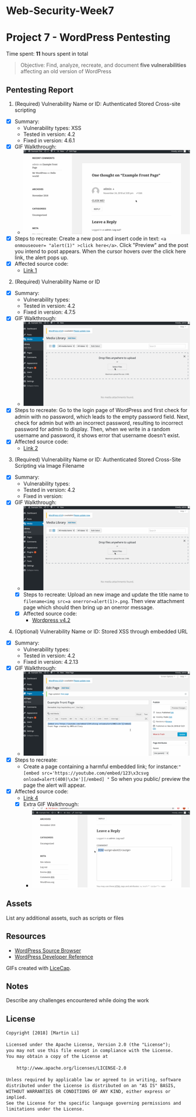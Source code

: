 # Web-Security-Week7
# Project 7 - WordPress Pentesting

Time spent: **11** hours spent in total

> Objective: Find, analyze, recreate, and document **five vulnerabilities** affecting an old version of WordPress

## Pentesting Report

1. (Required) Vulnerability Name or ID: Authenticated Stored Cross-site scripting
  - [x] Summary:
    - Vulnerability types: XSS
    - Tested in version: 4.2
    - Fixed in version: 4.6.1
  - [x] GIF Walkthrough:
    - <img src='gifs/week7-3.gif' title='XSS' width='' alt='' />
  - [x] Steps to recreate: Create a new post and insert code in text: ```<a onmouseover= "alert(1)" >click here</a>```.
        Click "Preview" and the post you intend to post appears. When the cursor hovers over the click here link, the alert pops up.
  - [x] Affected source code:
    - [Link 1](https://core.trac.wordpress.org/browser/branches/4.2/src/wp-includes/class-wp-editor.php?rev=33361)
2. (Required) Vulnerability Name or ID
  - [x] Summary:
    - Vulnerability types:
    - Tested in version: 4.2
    - Fixed in version: 4.7.5
  - [x] GIF Walkthrough:
    - <img src='gifs/week7-1.gif' title='User Enumeration' width='' alt='' />
  - [x] Steps to recreate: Go to the login page of WordPress and first check for admin with no password, which leads to the empty password field.
        Next, check for admin but with an incorrect password, resulting to incorrect password for admin to display.
        Then, when we write in a random username and password, it shows error that username doesn't exist.
  - [x] Affected source code:
    - [Link 2](https://www.wpwhitesecurity.com/wordpress-security/wordpress-username-disclosure-vulnerability/)
3. (Required) Vulnerability Name or ID: Authenticated Stored Cross-Site Scripting via Image Filename
  - [x] Summary:
    - Vulnerability types:
    - Tested in version: 4.2
    - Fixed in version:
  - [x] GIF Walkthrough:
    - <img src='gifs/week7-1.gif' title='XSS' width='' alt='' />
    - [X] Steps to recreate: Upload an new image and update the title name to ```filename<img src=a onerror=alert(1)>.png```. Then view attachment page which should then bring up an onerror message.
    - [X] Affected source code:
      - [Wordpress v4.2](https://core.trac.wordpress.org/browser/branches/4.2/src/wp-admin/includes/media.php)
4. (Optional) Vulnerability Name or ID: Stored XSS through embedded URL
  - [x] Summary:
    - Vulnerability types:
    - Tested in version: 4.2
    - Fixed in version: 4.2.13
  - [x] GIF Walkthrough:
      - <img src='gifs/week7-2.gif' title='XSS' width='' alt='' />
  - [x] Steps to recreate:
    - Create a page containing a harmful embedded link; for instance:``` " [embed src='https://youtube.com/embed/123\x3csvg onload=alert(400)\x3e'][/embed] " ``` So when you public/ preview the page the alert will appear.
  - [x] Affected source code:
    - [Link 4](https://github.com/WordPress/WordPress/commit/419c8d97ce8df7d5004ee0b566bc5e095f0a6ca8)
    - [x] Extra GIF Walkthrough:
      - <img src='gifs/week7-5.gif' title='extra' width='' alt='' />

## Assets

List any additional assets, such as scripts or files

## Resources

- [WordPress Source Browser](https://core.trac.wordpress.org/browser/)
- [WordPress Developer Reference](https://developer.wordpress.org/reference/)

GIFs created with [LiceCap](http://www.cockos.com/licecap/).

## Notes

Describe any challenges encountered while doing the work

## License

    Copyright [2018] [Martin Li]

    Licensed under the Apache License, Version 2.0 (the "License");
    you may not use this file except in compliance with the License.
    You may obtain a copy of the License at

        http://www.apache.org/licenses/LICENSE-2.0

    Unless required by applicable law or agreed to in writing, software
    distributed under the License is distributed on an "AS IS" BASIS,
    WITHOUT WARRANTIES OR CONDITIONS OF ANY KIND, either express or implied.
    See the License for the specific language governing permissions and
    limitations under the License.
